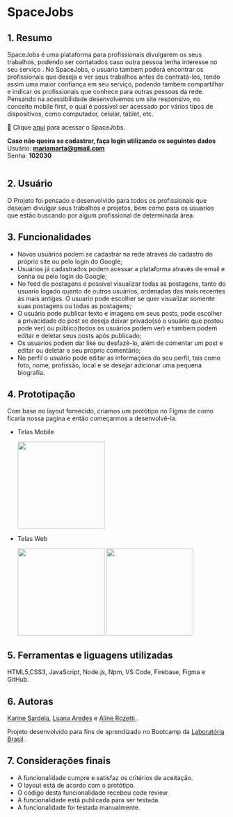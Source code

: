 # SpaceJobs

## 1. Resumo

SpaceJobs é uma plataforma para profissionais divulgarem os seus trabalhos, podendo ser contatados caso outra pessoa tenha interesse no seu serviço . No SpaceJobs, o usuario tambem poderá encontrar os profissionais que deseja e ver seus trabalhos antes de contratá-los, tendo assim uma maior confiança em seu serviço, podendo tambem compartilhar e indicar os profissionais que conhece para outras pessoas da rede. Pensando na acessibilidade desenvolvemos um site responsivo, no conceito mobile first, o qual é possível ser acessado por vários tipos de dispositivos, como computador, celular, tablet, etc.

  :pushpin: Clique [aqui](https://rede-social-sap004.web.app/) para acessar o SpaceJobs.
 
**Caso não queira se cadastrar, faça login utilizando os seguintes dados**  
Usuário: **mariamarta@gmail.com**  
Senha: **102030**  

  <img src="./public/img/spacejobs.gif" alt="">


## 2. Usuário

O Projeto foi pensado e desenvolvido para todos os profissionais que desejam divulgar seus trabalhos e projetos, bem como para os usuarios que estão buscando por algum profissional de determinada área. 

## 3. Funcionalidades

* Novos usuários podem se cadastrar na rede através do cadastro do próprio site ou pelo login do Google;
* Usuários já cadastrados podem acessar a plataforma através de email e senha ou pelo login do Google;
* No feed de postagens é possível visualizar todas as postagens, tanto do usuario logado quanto de outros usuários, ordenadas das mais recentes às mais antigas. O usuario pode escolher se quer visualizar somente suas postagens ou todas as postagens;
* O usuário pode publicar texto e imagens em seus posts, pode escolher a privacidade do post se deseja deixar privado(só o usuário que postou pode ver) ou público(todos os usuários podem ver) e tambem podem editar e deletar seus posts após publicado;
* Os usuarios podem dar like ou desfazê-lo, além de comentar um post e editar ou deletar o seu proprio comentário;
* No perfil o usuário pode editar as informações do seu perfil, tais como foto, nome, profissão, local e se desejar adicionar uma pequena biografia.

## 4. Prototipação

Com base no layout fornecido, criamos um protótipo no Figma de como ficaria nossa pagina e então começarmos a desenvolvê-la. 

* Telas Mobile

  <img src="./public/img/slide1.png" alt="" width="200px">

* Telas Web

  <img src="./public/img/Desktop - 2.png" alt="" width="200px">
  <img src="./public/img/Desktop - 1.png" alt="" width="200px">



## 5. Ferramentas e liguagens utilizadas

HTML5,CSS3, JavaScript, Node.js, Npm, VS Code, Firebase, Figma e GitHub.

## 6. Autoras

[Karine Sardela](https://github.com/kfsardela), [Luana Aredes](https://github.com/luana-aredes) e [Aline Rozetti ](https://github.com/alinerozetti).

Projeto desenvolvido para fins de aprendizado no Bootcamp da [Laboratória Brasil](https://www.laboratoria.la/br). 

## 7. Considerações finais

* A funcionalidade cumpre e satisfaz os critérios de aceitação.
* O layout está de acordo com o protótipo.
* O código desta funcionalidade recebeu code review.
* A funcionalidade está publicada para ser testada.
* A funcionalidade foi testada manualmente.





